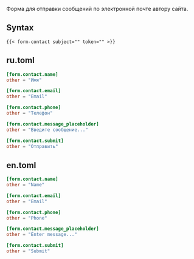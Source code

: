 Форма для отправки сообщений по электронной почте автору сайта.

## Syntax

```
{{< form-contact subject="" token="" >}}
```

## ru.toml

```toml
[form.contact.name]
other = "Имя"

[form.contact.email]
other = "Email"

[form.contact.phone]
other = "Телефон"

[form.contact.message_placeholder]
other = "Введите сообщение..."

[form.contact.submit]
other = "Отправить"
```

## en.toml

```toml
[form.contact.name]
other = "Name"

[form.contact.email]
other = "Email"

[form.contact.phone]
other = "Phone"

[form.contact.message_placeholder]
other = "Enter message..."

[form.contact.submit]
other = "Submit"
```
